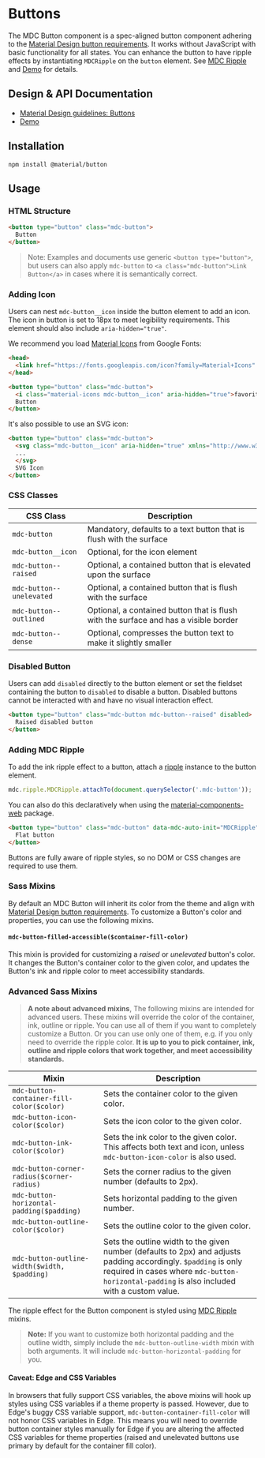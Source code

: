 <!--docs:
title: "Buttons"
layout: detail
section: components
excerpt: "Material Design-styled buttons."
iconId: button
path: /catalog/buttons/
-->

# Buttons

<!--<div class="article__asset">
  <a class="article__asset-link"
     href="https://material-components-web.appspot.com/button.html">
    <img src="{{ site.rootpath }}/images/mdc_web_screenshots/buttons.png" width="363" alt="Buttons screenshot">
  </a>
</div>-->

The MDC Button component is a spec-aligned button component adhering to the
[Material Design button requirements](https://material.io/guidelines/components/buttons.html).
It works without JavaScript with basic functionality for all states.
You can enhance the button to have ripple effects by instantiating `MDCRipple` on
the `button` element. See [MDC Ripple](../mdc-ripple) and [Demo](https://material-components-web.appspot.com/button.html) for details.

## Design & API Documentation

<ul class="icon-list">
  <li class="icon-list-item icon-list-item--spec">
    <a href="https://material.io/guidelines/components/buttons.html">Material Design guidelines: Buttons</a>
  </li>
  <li class="icon-list-item icon-list-item--link">
    <a href="https://material-components-web.appspot.com/button.html">Demo</a>
  </li>
</ul>

## Installation

```
npm install @material/button
```

## Usage

### HTML Structure
```html
<button type="button" class="mdc-button">
  Button
</button>
```

> Note: Examples and documents use generic `<button type="button">`, but users can also apply
`mdc-button` to `<a class="mdc-button">Link Button</a>` in cases where it is
semantically correct.

### Adding Icon

Users can nest `mdc-button__icon` inside the button element to add an icon. The icon in button
is set to 18px to meet legibility requirements. This element should also include `aria-hidden="true"`.

We recommend you load [Material Icons](https://material.io/icons/) from Google Fonts:

```html
<head>
  <link href="https://fonts.googleapis.com/icon?family=Material+Icons" rel="stylesheet">
</head>

<button type="button" class="mdc-button">
  <i class="material-icons mdc-button__icon" aria-hidden="true">favorite</i>
  Button
</button>
```

It's also possible to use an SVG icon:

```html
<button type="button" class="mdc-button">
  <svg class="mdc-button__icon" aria-hidden="true" xmlns="http://www.w3.org/2000/svg" viewBox="...">
  ...
  </svg>
  SVG Icon
</button>
```

### CSS Classes


CSS Class | Description
--- | ---
`mdc-button` | Mandatory, defaults to a text button that is flush with the surface
`mdc-button__icon`    | Optional, for the icon element
`mdc-button--raised` | Optional, a contained button that is elevated upon the surface
`mdc-button--unelevated` | Optional, a contained button that is flush with the surface
`mdc-button--outlined` | Optional, a contained button that is flush with the surface and has a visible border
`mdc-button--dense` | Optional, compresses the button text to make it slightly smaller

### Disabled Button

Users can add `disabled` directly to the button element or set the fieldset containing
the button to `disabled` to disable a button. Disabled buttons cannot be interacted
with and have no visual interaction effect.

```html
<button type="button" class="mdc-button mdc-button--raised" disabled>
  Raised disabled button
</button>
```

### Adding MDC Ripple

To add the ink ripple effect to a button, attach a [ripple](../mdc-ripple) instance to the
button element.

```js
mdc.ripple.MDCRipple.attachTo(document.querySelector('.mdc-button'));
```

You can also do this declaratively when using the [material-components-web](../material-components-web) package.

```html
<button type="button" class="mdc-button" data-mdc-auto-init="MDCRipple">
  Flat button
</button>
```

Buttons are fully aware of ripple styles, so no DOM or CSS changes are required to use them.

### Sass Mixins

By default an MDC Button will inherit its color from the theme and align with [Material Design button requirements](https://material.io/guidelines/components/buttons.html). To customize a Button's color and properties, you can use the following mixins.

#### `mdc-button-filled-accessible($container-fill-color)`

This mixin is provided for customizing a *raised* or *unelevated* button's color. It changes the Button's
container color to the given color, and updates the Button's ink and ripple color to meet accessibility standards.

### Advanced Sass Mixins

> **A note about advanced mixins**, The following mixins are intended for advanced users. These mixins will override the color of the container, ink, outline or ripple. You can use all of them if you want to completely customize a Button. Or you can use only one of them, e.g. if you only need to override the ripple color. **It is up to you to pick container, ink, outline and ripple colors that work together, and meet accessibility standards.**

Mixin | Description
--- | ---
`mdc-button-container-fill-color($color)` | Sets the container color to the given color.
`mdc-button-icon-color($color)` | Sets the icon color to the given color.
`mdc-button-ink-color($color)` | Sets the ink color to the given color. This affects both text and icon, unless `mdc-button-icon-color` is also used.
`mdc-button-corner-radius($corner-radius)` | Sets the corner radius to the given number (defaults to 2px).
`mdc-button-horizontal-padding($padding)` | Sets horizontal padding to the given number.
`mdc-button-outline-color($color)` | Sets the outline color to the given color.
`mdc-button-outline-width($width, $padding)` | Sets the outline width to the given number (defaults to 2px) and adjusts padding accordingly. `$padding` is only required in cases where `mdc-button-horizontal-padding` is also included with a custom value.

The ripple effect for the Button component is styled using [MDC Ripple](../mdc-ripple) mixins.

> **Note:** If you want to customize both horizontal padding and the outline width, simply include the `mdc-button-outline-width` mixin with both arguments. It will include `mdc-button-horizontal-padding` for you.

#### Caveat: Edge and CSS Variables

In browsers that fully support CSS variables, the above mixins will hook up styles using CSS variables if a theme property is passed.
However, due to Edge's buggy CSS variable support, `mdc-button-container-fill-color` will not honor CSS variables in Edge.
This means you will need to override button container styles manually for Edge if you are altering the affected CSS variables for theme properties
(raised and unelevated buttons use primary by default for the container fill color).
